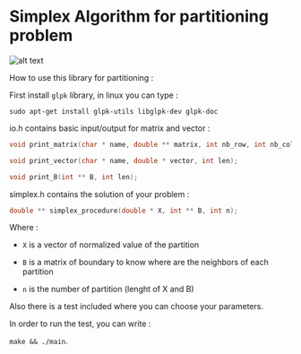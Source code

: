 # Simplex Algorithm for partitioning problem

![alt text](https://github.com/TimeEngineer/simplex/blob/master/partitioning.png "image")

How to use this library for partitioning :

First install `glpk` library, in linux you can type :

```sudo apt-get install glpk-utils libglpk-dev glpk-doc```

io.h contains basic input/output for matrix and vector :

```C
void print_matrix(char * name, double ** matrix, int nb_row, int nb_column);
```

```C
void print_vector(char * name, double * vector, int len);
```

```C
void print_B(int ** B, int len);
```

simplex.h contains the solution of your problem :

```C
double ** simplex_procedure(double * X, int ** B, int n);
```

Where :

- `X` is a vector of normalized value of the partition

- `B` is a matrix of boundary to know where are the neighbors of each partition

- `n` is the number of partition (lenght of X and B)

Also there is a test included where you can choose your parameters.

In order to run the test, you can write :

```make && ./main```.